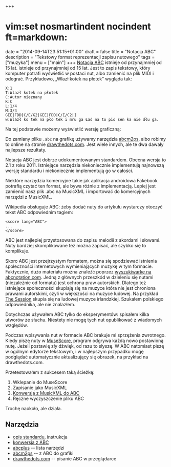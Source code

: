 +++
# vim:set nosmartindent nocindent ft=markdown:
date = "2014-09-14T23:51:15+01:00"
draft = false
title = "Notacja ABC"
description = "Tekstowy format reprezentacji zapisu nutowego"
tags = ["muzyka"]
menu = ["main"]
+++
[Notacja ABC][] istnieje od przynajmniej od 15 lat.  istnieje od przynajmniej od
15 lat.  Jest to zapis tekstowy, który komputer potrafi wyświetlić w postaci
nut, albo zamienić na plik MIDI i odegrać. Przykładowo, „Wlazł kotek na płotek”
wygląda tak:

    X:1
    T:Wlazł kotek na płotek
    C:Autor nieznany
    K:C
    L:1/4
    M:3/4
    GEE|FDD|C/E/G2|GEE|FDD|C/E/C2|]
    w:Wlazł ko tek na pło tek i mru ga Ład na to pio sen ka nie dłu ga.

Na tej podstawie możemy wyświetlić wersję graficzną:

<object data="/wlazl-kotek-na-plotek.svg" type="image/svg+xml"></object>

Do zamiany pliku `.abc` na grafikę używamy narzędzia
[abcm2ps][], albo robimy to online na stronie
[drawthedots.com](http://www.drawthedots.com). Jest wiele innych, ale te dwa
dawały najlepsze rezultaty.

Notacja ABC jest dobrze udokumentowanym standardem.  Obecna wersja to 2.1 z roku
2011.  Istniejące narzędzia niekoniecznie implementują najnowszą wersję
standardu i niekoniecznie implementują go w całości.

Niektóre narzędzia komercyjne takie jak aplikacja androidowa Fakebook potrafią
czytać ten format, ale bywa różnie z implementacją. Lepiej jest zamienić nasz
plik .abc na MusicXML i importować do komercyjnych narzędzi z MusicXML.

Wikipedia obsługuje ABC: żeby dodać nuty do artykułu wystarczy otoczyć tekst ABC
odpowiednim tagiem:

    <score lang="ABC">
    ...
    </score>

ABC jest najlepiej przystosowana do zapisu melodii z akordami i słowami.  Nuty
bardziej skomplikowane też można zapisać, ale szybko się to komplikuje.

Skoro ABC jest przejrzystym formatem, można się spodziewać istnienia
społeczności internetowych wymieniających muzykę w tym formacie. Faktycznie,
dużo materiału można znaleźć poprzez [wyszukiwarkę na
abcnotation.com](http://abcnotation.com/search). Jedną z głównych przeszkód
w dzieleniu się nutami (niezależnie od formatu) jest ochrona praw autorskich.
Dlatego też istniejące społeczności skupiają się na muzyce która nie jest
chroniona prawami autorskimi, czyli w większości na muzyce ludowej. Na przykład
[The Session](http://thesession.org) skupia się na ludowej muzyce irlandzkiej.
Szukałem polskiego odpowiednika, ale nie znalazłem.

Dotychczas używałem ABC tylko do eksperymentów: spisałem kilka utworów ze
słuchu. Niestety nie mogę tych nut opublikować z wiadomych względów.

Podczas wpisywania nut w formacie ABC brakuje mi sprzężenia zwrotnego. Kiedy
piszę nuty w [MuseScore](http://musescore.org/), program odgrywa każdą nowo
postawioną nutę. Jeżeli postawię zły dźwięk, od razu to słyszę. W ABC natomiast
piszę w ogólnym edytorze tekstowym, i w najlepszym przypadku mogę podglądać
automatycznie aktualizujący się obrazek, na przykład na drawthedots.com.

Przetestowałem z sukcesem taką ścieżkę:

1. Wklepanie do MuseScore
1. Zapisanie jako MusicXML
1. [Konwersja z MusicXML do ABC](http://wim.vree.org/svgParse/xml2abc.html)
1. Ręczne wyczyszczenie pliku ABC

Trochę naokoło, ale działa.

## Narzędzia

* [opis standardu](http://abcnotation.com/wiki/abc:standard:v2.1), instrukcja
* [konwersja z ABC](http://abc2xml.appspot.com/)
* [abcplus](http://abcplus.sourceforge.net/) -- lista narzędzi
* [abcm2ps][] -- z ABC do grafiki
* [drawthedots.com](http://www.drawthedots.com) -- pisanie ABC w przeglądarce

[Notacja ABC]: http://abcnotation.com/
[abcm2ps]: http://moinejf.free.fr/ "ABC → obrazek"

